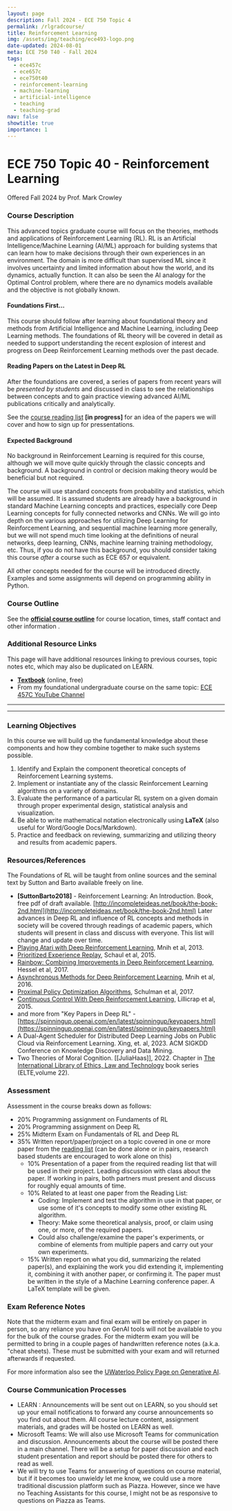 ```yaml
---
layout: page
description: Fall 2024 - ECE 750 Topic 4
permalink: /rlgradcourse/
title: Reinforcement Learning
img: /assets/img/teaching/ece493-logo.png
date-updated: 2024-08-01
meta: ECE 750 T40 - Fall 2024
tags:
  - ece457c
  - ece657c
  - ece750t40
  - reinforcement-learning
  - machine-learning
  - artificial-intelligence
  - teaching
  - teaching-grad
nav: false
showtitle: true
importance: 1
---
```


# ECE 750 Topic 40 - Reinforcement Learning

Offered Fall 2024 by Prof. Mark Crowley

### Course Description

This advanced topics graduate course will focus on the theories, methods and applications of Reinforcement Learning (RL). RL is an Artificial Intelligence/Machine Learning (AI/ML) approach for building systems that can  learn how to make decisions through their own experiences in an environment. The domain is more difficult than supervised ML since it involves uncertainty and limited information about how the world, and its dynamics, actually function. It can also be seen the AI analogy for the Optimal Control problem, where there are no dynamics models available and the objective is not globally known. 

#### Foundations First...
This course should follow after learning about foundational theory and methods from Artificial Intelligence and Machine Learning, including Deep Learning methods. The foundations of RL theory will be covered in detail as needed to support understanding the recent explosion of interest and progress on Deep Reinforcement Learning methods over the past decade. 


#### Reading Papers on the Latest in Deep RL
After the foundations are covered, a series of papers from recent years will be *presented by students* and discussed in class to see the relationships between concepts and to gain practice viewing advanced AI/ML publications critically and analytically.

See the [course reading list](/rdgrp-ece750T4-f24) **[in progress]** for an idea of the papers we will cover and how to sign up for pressentations.

#### Expected Background
No background in Reinforcement Learning is required for this course, although we will move quite quickly through the classic concepts and background.  A background in control or decision making theory would be beneficial but not required.

The course will use standard concepts from probability and statistics, which will be assumed. It is assumed students are already have a background in standard Machine Learning concepts and practices, especially core Deep Learning concepts for fully connected networks and CNNs. We will go into depth on the various approaches for utilizing Deep Learning for Reinforcement Learning, and sequential machine learning more generally, but we will not spend much time looking at the definitions of neural networks, deep learning, CNNs, machine learning training methodology, etc. Thus, if you do not have this background, you should consider taking this course *after* a course such as ECE 657 or equivalent.

All other concepts needed for the course will be introduced directly. Examples and some assignments will depend on programming ability in Python.



### Course Outline

See the [**official course outline**](https://outline.uwaterloo.ca/view/nraur3) for course location, times, staff contact and other information .


### Additional Resource Links

This page will have additional resources linking to previous courses, topic notes etc, which may also be duplicated on LEARN.

- **[Textbook](http://incompleteideas.net/book/the-book-2nd.html)** (online, free)
- From my foundational undergraduate course on the same topic: [ECE 457C YouTube Channel](https://www.youtube.com/channel/UC6p1AJ7jKNFp6OB2MmAoWvA) 

<hr/>
<hr/>

### Learning Objectives
In this course we will build up the fundamental knowledge about these components and how they combine together to make such systems possible.

1. Identify and Explain the component theoretical concepts of Reinforcement Learning systems.
2. Implement or instantiate any of the classic Reinforcement Learning algorithms on a variety of domains.
3. Evaluate the performance of a particular RL system on a given domain through proper experimental design, statistical analysis and visualization.
4. Be able to write mathematical notation electronically using **LaTeX** (also useful for Word/Google Docs/Markdown).
5. Practice and feedback on reviewing, summarizing and utilizing theory and results from academic papers.

### Resources/References
The Foundations of RL will be taught from online sources and the seminal text by Sutton and Barto available freely on line.
- **[SuttonBarto2018]** - Reinforcement Learning: An Introduction. Book, free pdf of draft available. [http://incompleteideas.net/book/the-book-2nd.html](http://incompleteideas.net/book/the-book-2nd.html)
Later advances in Deep RL and influence of RL concepts and methods in society will be covered through readings of academic papers, which students will present in class and discuss with everyone. This list will change and update over time.
- [Playing Atari with Deep Reinforcement Learning](https://www.cs.toronto.edu/~vmnih/docs/dqn.pdf), Mnih et al, 2013. 
- [Prioritized Experience Replay](https://arxiv.org/abs/1511.05952), Schaul et al, 2015. 
- [Rainbow: Combining Improvements in Deep Reinforcement Learning](https://arxiv.org/abs/1710.02298), Hessel et al, 2017. 
- [Asynchronous Methods for Deep Reinforcement Learning](https://arxiv.org/abs/1602.01783), Mnih et al, 2016. 
- [Proximal Policy Optimization Algorithms](https://arxiv.org/abs/1707.06347), Schulman et al, 2017. 
- [Continuous Control With Deep Reinforcement Learning](https://arxiv.org/abs/1509.02971), Lillicrap et al, 2015. 
- and more from  "Key Papers in Deep RL" - [https://spinningup.openai.com/en/latest/spinningup/keypapers.html](https://spinningup.openai.com/en/latest/spinningup/keypapers.html)
- A Dual-Agent Scheduler for Distributed Deep Learning Jobs on Public Cloud via Reinforcement Learning. Xing, et. al, 2023. ACM SIGKDD Conference on Knowledge Discovery and Data Mining. 
- Two Theories of Moral Cognition. [[JuliaHaas]], 2022. Chapter in [The International Library of Ethics, Law and Technology](https://link.springer.com/bookseries/7761) book series (ELTE,volume 22).

### Assessment

Assessment in the course breaks down as follows: 
- 20% Programming assignment on Fundaments of RL 
- 20% Programming assignment on Deep RL
- 25% Midterm Exam on Fundamentals of RL and Deep RL
- 35% Written report/paper/project on a topic covered in one or more paper  from the [reading list](/rdgrp-ece750T4-f24/) (can be done alone or in pairs, research based students are encouraged to work alone on this)
	- 10% Presentation of a paper from the required reading list that will be used in their project. Leading discussion with class about the paper. If working in pairs, both partners must present and discuss for roughly equal amounts of time.
	- 10% Related to at least one paper from the Reading List:
        - Coding: Implement and test the algorithm in use in that paper, or use some of it's concepts to modify some other existing RL algorithm.
        - Theory: Make some theoretical analysis, proof, or claim using one, or more, of the required papers.
        - Could also challenge/examine the paper's experiments, or combine of elements from multiple papers and carry out your own experiments.
	- 15% Written report on what you did, summarizing the related paper(s), and explaining the work you did extending it, implementing it, combining it with another paper, or confirming it. The paper must be written in the style of a Machine Learning conference paper. A LaTeX template will be given.

### Exam Reference Notes

Note that the midterm exam and final exam will be entirely on paper in person, so any reliance you have on GenAI tools will not be available to you for the bulk of the course grades. For the midterm exam you will be permitted to bring in a couple pages of handwritten reference notes (a.k.a. "cheat sheets). These must be submitted with your exam and will returned afterwards if requested.

For more information also see the [UWaterloo Policy Page on Generative AI](https://uwaterloo.ca/associate-vice-president-academic/artificial-intelligence-uw).


### Course Communication Processes
- LEARN : Announcements will be sent out on LEARN, so you should set up your email notifications to forward any course announcements so you find out about them. All course lecture content, assignment materials, and grades will be hosted on LEARN as well.
- Microsoft Teams: We will also use Microsoft Teams for communication and discussion. Announcements about the course will be posted there in a main channel. There will be a setup for paper discussion and each student presentation and report should be posted there for others to read as well.
- We will try to use Teams for answering of questions on course material, but if it becomes too unwieldy let me know, we could use a more traditional discussion platform such as Piazza. However, since we have no Teaching Assistants for this course, I might not be as responsive to questions on Piazza as Teams.

